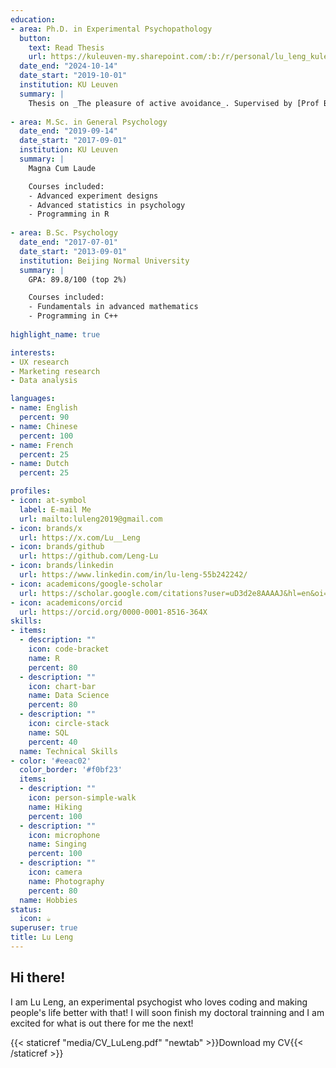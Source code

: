 ```yaml
---
education:
- area: Ph.D. in Experimental Psychopathology
  button:
    text: Read Thesis
    url: https://kuleuven-my.sharepoint.com/:b:/r/personal/lu_leng_kuleuven_be/Documents/PhD_Lu%20Leng/PhD%20Thesis_Lu%20Leng/Final_PDFs/PhD_Thesis_Lu_Leng.pdf?csf=1&web=1&e=yuf9n0
  date_end: "2024-10-14"
  date_start: "2019-10-01"
  institution: KU Leuven
  summary: |
    Thesis on _The pleasure of active avoidance_. Supervised by [Prof Bram Vervliet](https://ppw.kuleuven.be/lbp/Bramlab/People/00035504/) and [Prof Tom Beckers](https://ppw.kuleuven.be/clep/people/00005902/). Published 6 papers in academic journals, received 3 poster awards at international conferences, won the article prize at the international doctoral school. 
    
- area: M.Sc. in General Psychology
  date_end: "2019-09-14"
  date_start: "2017-09-01"
  institution: KU Leuven
  summary: |
    Magna Cum Laude

    Courses included:
    - Advanced experiment designs
    - Advanced statistics in psychology
    - Programming in R
    
- area: B.Sc. Psychology
  date_end: "2017-07-01"
  date_start: "2013-09-01"
  institution: Beijing Normal University
  summary: |
    GPA: 89.8/100 (top 2%)

    Courses included:
    - Fundamentals in advanced mathematics
    - Programming in C++
    
highlight_name: true

interests:
- UX research
- Marketing research
- Data analysis

languages:
- name: English
  percent: 90
- name: Chinese
  percent: 100
- name: French
  percent: 25
- name: Dutch
  percent: 25

profiles:
- icon: at-symbol
  label: E-mail Me
  url: mailto:luleng2019@gmail.com
- icon: brands/x
  url: https://x.com/Lu__Leng
- icon: brands/github
  url: https://github.com/Leng-Lu
- icon: brands/linkedin
  url: https://www.linkedin.com/in/lu-leng-55b242242/
- icon: academicons/google-scholar
  url: https://scholar.google.com/citations?user=uD3d2e8AAAAJ&hl=en&oi=sra
- icon: academicons/orcid
  url: https://orcid.org/0000-0001-8516-364X
skills:
- items:
  - description: ""
    icon: code-bracket
    name: R
    percent: 80
  - description: ""
    icon: chart-bar
    name: Data Science
    percent: 80
  - description: ""
    icon: circle-stack
    name: SQL
    percent: 40
  name: Technical Skills
- color: '#eeac02'
  color_border: '#f0bf23'
  items:
  - description: ""
    icon: person-simple-walk
    name: Hiking
    percent: 100
  - description: ""
    icon: microphone
    name: Singing
    percent: 100
  - description: ""
    icon: camera
    name: Photography
    percent: 80
  name: Hobbies
status:
  icon: ☕️
superuser: true
title: Lu Leng
---
```


## Hi there!

I am Lu Leng, an experimental psychogist who loves coding and making people's life better with that! I will soon finish my doctoral trainning and I am excited for what is out there for me the next!

<i class="fa fa-download" aria-hidden="true" style="color:#035AA6"></i> {{< staticref "media/CV_LuLeng.pdf" "newtab" >}}Download my CV{{< /staticref >}}
</center> 
